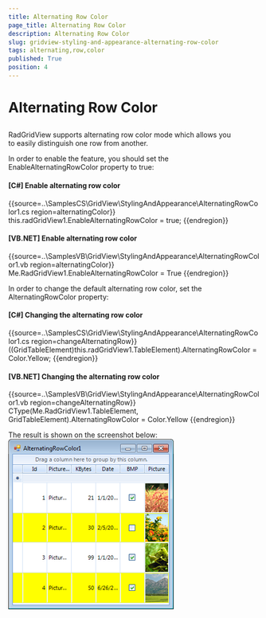 ```yaml
---
title: Alternating Row Color
page_title: Alternating Row Color
description: Alternating Row Color
slug: gridview-styling-and-appearance-alternating-row-color
tags: alternating,row,color
published: True
position: 4
---
```


# Alternating Row Color



## 

RadGridView supports alternating row color mode which allows you to easily distinguish one row from another. 



In order to enable the feature, you should set the EnableAlternatingRowColor property to true:

#### __[C#] Enable alternating row color__

{{source=..\SamplesCS\GridView\StylingAndAppearance\AlternatingRowColor1.cs region=alternatingColor}}
	            this.radGridView1.EnableAlternatingRowColor = true;
	{{endregion}}



#### __[VB.NET] Enable alternating row color__

{{source=..\SamplesVB\GridView\StylingAndAppearance\AlternatingRowColor1.vb region=alternatingColor}}
	        Me.RadGridView1.EnableAlternatingRowColor = True
	{{endregion}}



In order to change the default alternating row color, set the AlternatingRowColor property:

#### __[C#] Changing the alternating row color__

{{source=..\SamplesCS\GridView\StylingAndAppearance\AlternatingRowColor1.cs region=changeAlternatingRow}}
	            ((GridTableElement)this.radGridView1.TableElement).AlternatingRowColor = Color.Yellow;
	{{endregion}}



#### __[VB.NET] Changing the alternating row color__

{{source=..\SamplesVB\GridView\StylingAndAppearance\AlternatingRowColor1.vb region=changeAlternatingRow}}
	        CType(Me.RadGridView1.TableElement, GridTableElement).AlternatingRowColor = Color.Yellow
	{{endregion}}



The result is shown on the screenshot below:![](images/gridview-styling-and-appearance-alternating-row-color.png)
